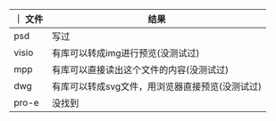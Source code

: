 ｜ 文件  |  结果|
| ---- | ---- |
| psd | 写过 |
| visio | 有库可以转成img进行预览(没测试过) |
| mpp | 有库可以直接读出这个文件的内容(没测试过) |
| dwg| 有库可以转成svg文件，用浏览器直接预览(没测试过) |
| pro-e | 没找到 |